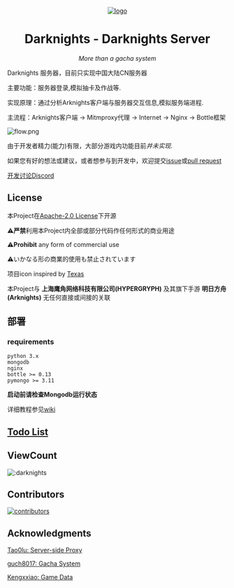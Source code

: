 <div align="center">

[![logo](https://raw.githubusercontent.com/Darknights-master/Darknights-server/main/assets/icon-192x192.png)](https://github.com/Darknights-master)
# Darknights - Darknights Server
*More than a gacha system*
</div>

Darknights 服务器，目前只实现中国大陆CN服务器

主要功能：服务器登录,模拟抽卡及作战等.

实现原理：通过分析Arknights客户端与服务器交互信息,模拟服务端进程.

主流程：Arknights客户端 -> Mitmproxy代理 -> Internet -> Nginx -> Bottle框架

![flow.png](https://i.loli.net/2021/09/19/la9fr5dkCOLYvZU.png)

由于开发者精力(能力)有限，大部分游戏内功能目前*并未实现*.

如果您有好的想法或建议，或者想参与到开发中，欢迎提交[issue](https://github.com/Darknights-master/Darknights-server/issues)或[pull request](https://github.com/Darknights-master/Darknights-server/pulls)


[开发讨论Discord](https://discord.gg/SmuB88RR5W)


## License

本Project在[Apache-2.0 License](https://github.com/Darknights-master/Darknights-server/blob/main/LICENSE)下开源

⚠**严禁**利用本Project内全部或部分代码作任何形式的商业用途

⚠**Prohibit** any form of commercial use

⚠いかなる形の商業的使用も禁止されています

项目icon inspired by [Texas](https://www.pixiv.net/artworks/87060370)

本Project与 **上海鹰角网络科技有限公司(HYPERGRYPH)** 及其旗下手游 **明日方舟(Arknights)** 无任何直接或间接的关联

## 部署

### requirements
```
python 3.x
mongodb
nginx
bottle >= 0.13
pymongo >= 3.11
```

**启动前请检查Mongodb运行状态**

详细教程参见[wiki](https://github.com/Darknights-master/Darknights-server/wiki)

## [Todo List](https://github.com/Darknights-master/Darknights-server/wiki/Todo)

## ViewCount

![:darknights](https://count.getloli.com/get/@:darknights)

## Contributors

[![contributors](https://contributors-img.web.app/image?repo=Darknights-master/Darknights-server)](https://github.com/Darknights-master/Darknights-server/graphs/contributors)

## Acknowledgments

[Tao0lu: Server-side Proxy](https://github.com/Tao0Lu/Arknights_Anti-addiction_Cheater)

[guch8017: Gacha System](https://github.com/guch8017/ArknightsGachaMonitor)

[Kengxxiao: Game Data](https://github.com/Kengxxiao/ArknightsGameData)
